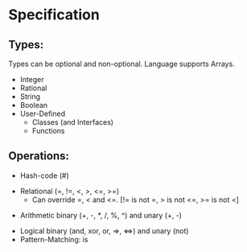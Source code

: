# Specification


## Types:
Types can be optional and non-optional. Language supports Arrays.

- Integer
- Rational
- String
- Boolean
- User-Defined
    - Classes (and Interfaces)
    - Functions
    

## Operations:
+ Hash-code (#)
- Relational (=, !=, <, >, <=, >=)
    + Can override =, < and <=. [!= is not =, > is not <=, >= is not <]
+ Arithmetic binary (+, -, *, /, %, ^) and unary (+, -)
- Logical binary (and, xor, or, =>, <=>) and unary (not)
- Pattern-Matching: is
